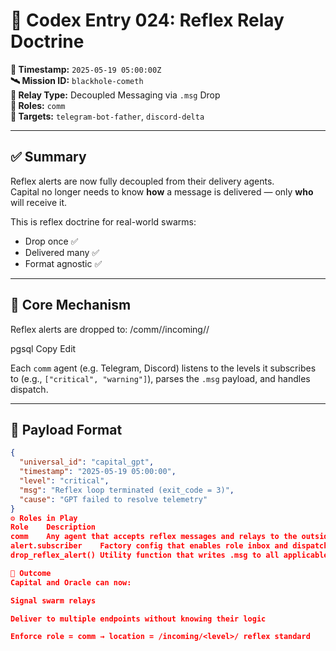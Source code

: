 # 🧠 Codex Entry 024: Reflex Relay Doctrine

**📅 Timestamp:** `2025-05-19 05:00:00Z`  
**🛰 Mission ID:** `blackhole-cometh`  
**🔔 Relay Type:** Decoupled Messaging via `.msg` Drop  
**📡 Roles:** `comm`  
**📁 Targets:** `telegram-bot-father`, `discord-delta`

---

## ✅ Summary

Reflex alerts are now fully decoupled from their delivery agents.  
Capital no longer needs to know **how** a message is delivered — only **who** will receive it.

This is reflex doctrine for real-world swarms:
- Drop once ✅
- Delivered many ✅
- Format agnostic ✅

---

## 🧩 Core Mechanism

Reflex alerts are dropped to:
/comm/<comm-agent-uid>/incoming/<level>/

pgsql
Copy
Edit

Each `comm` agent (e.g. Telegram, Discord) listens to the levels it subscribes to (e.g., `["critical", "warning"]`), parses the `.msg` payload, and handles dispatch.

---

## 🔧 Payload Format

```json
{
  "universal_id": "capital_gpt",
  "timestamp": "2025-05-19 05:00:00",
  "level": "critical",
  "msg": "Reflex loop terminated (exit_code = 3)",
  "cause": "GPT failed to resolve telemetry"
}
⚙️ Roles in Play
Role	Description
comm	Any agent that accepts reflex messages and relays to the outside world
alert.subscriber	Factory config that enables role inbox and dispatch logic
drop_reflex_alert()	Utility function that writes .msg to all applicable comm nodes

🧠 Outcome
Capital and Oracle can now:

Signal swarm relays

Deliver to multiple endpoints without knowing their logic

Enforce role = comm → location = /incoming/<level>/ reflex standard

